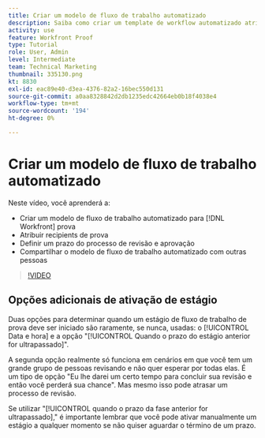 ```yaml
---
title: Criar um modelo de fluxo de trabalho automatizado
description: Saiba como criar um template de workflow automatizado atribuindo recipients de prova e definindo prazos de prova. Em seguida, compartilhe o modelo com outros usuários.
activity: use
feature: Workfront Proof
type: Tutorial
role: User, Admin
level: Intermediate
team: Technical Marketing
thumbnail: 335130.png
kt: 8830
exl-id: eac89e40-d3ea-4376-82a2-16bec550d131
source-git-commit: a0aa8328842d2db1235edc42664eb0b18f4038e4
workflow-type: tm+mt
source-wordcount: '194'
ht-degree: 0%

---
```


# Criar um modelo de fluxo de trabalho automatizado

Neste vídeo, você aprenderá a:

* Criar um modelo de fluxo de trabalho automatizado para [!DNL  Workfront] prova
* Atribuir recipients de prova
* Definir um prazo do processo de revisão e aprovação
* Compartilhar o modelo de fluxo de trabalho automatizado com outras pessoas

>[!VIDEO](https://video.tv.adobe.com/v/335130/?quality=12)

## Opções adicionais de ativação de estágio

Duas opções para determinar quando um estágio de fluxo de trabalho de prova deve ser iniciado são raramente, se nunca, usadas: o [!UICONTROL Data e hora] e a opção &quot;[!UICONTROL Quando o prazo do estágio anterior for ultrapassado]&quot;.

A segunda opção realmente só funciona em cenários em que você tem um grande grupo de pessoas revisando e não quer esperar por todas elas. É um tipo de opção &quot;Eu lhe darei um certo tempo para concluir sua revisão e então você perderá sua chance&quot;. Mas mesmo isso pode atrasar um processo de revisão.

Se utilizar &quot;[!UICONTROL quando o prazo da fase anterior for ultrapassado],&quot; é importante lembrar que você pode ativar manualmente um estágio a qualquer momento se não quiser aguardar o término de um prazo.

<!--
Lean More URLs
-->

